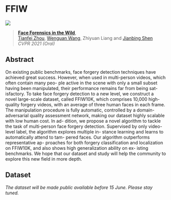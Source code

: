 # FFIW

![](figures/framework.png)

> [**Face Forensics in the Wild**](https://arxiv.org/abs/2103.16076),            
> [Tianfei Zhou](https://www.tfzhou.com/), [Wenguan Wang](https://sites.google.com/view/wenguanwang/), Zhiyuan Liang and [Jianbing Shen](https://scholar.google.com/citations?user=_Q3NTToAAAAJ&hl=en) <br>
> *CVPR 2021 (Oral)*  

## Abstract
On existing public benchmarks, face forgery detection techniques have achieved great success. However, when used in multi-person videos, which often contain many peo- ple active in the scene with only a small subset having been manipulated, their performance remains far from being sat- isfactory. To take face forgery detection to a new level, we construct a novel large-scale dataset, called FFIW10K, which comprises 10,000 high-quality forgery videos, with an average of three human faces in each frame. The manipulation procedure is fully automatic, controlled by a domain-adversarial quality assessment network, making our dataset highly scalable with low human cost. In ad- dition, we propose a novel algorithm to tackle the task of multi-person face forgery detection. Supervised by only video-level label, the algorithm explores multiple in- stance learning and learns to automatically attend to tam- pered faces. Our algorithm outperforms representative ap- proaches for both forgery classification and localization on FFIW10K, and also shows high generalization ability on ex- isting benchmarks. We hope that our dataset and study will help the community to explore this new field in more depth.

## Dataset

_The dataset will be made public available before 15 June. Please stay tuned._
